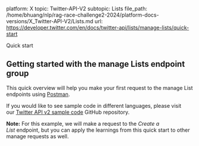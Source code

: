 platform: X
topic: Twitter-API-V2
subtopic: Lists
file_path: /home/bhuang/nlp/rag-race-challenge2-2024/platform-docs-versions/X_Twitter-API-V2/Lists.md
url: https://developer.twitter.com/en/docs/twitter-api/lists/manage-lists/quick-start

Quick start

## Getting started with the manage Lists endpoint group

This quick overview will help you make your first request to the manage List endpoints using [Postman](https://developer.twitter.com/en/docs/tools-and-libraries/using-postman).

If you would like to see sample code in different languages, please visit our [Twitter API v2 sample code](https://github.com/twitterdev/Twitter-API-v2-sample-code) GitHub repository. 

**Note:** For this example, we will make a request to the _Create a List_ endpoint, but you can apply the learnings from this quick start to other manage requests as well.